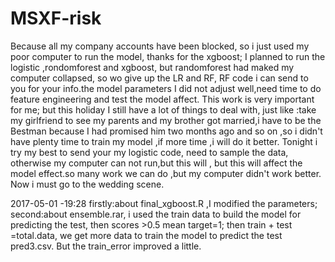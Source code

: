 # MSXF-risk
    
   Because all my company accounts have been blocked, so i just used my poor computer to run the model, thanks for the xgboost;
 I planned to run the logistic ,rondomforest and xgboost, but randomforest had maked my computer collapsed,
 so wo give up the LR and RF, RF code i can send to you for your info.the model parameters I did not adjust well,need time to do feature engineering and test the model affect.
      This work is very important for me; but this holiday I still have a lot of things to deal with, 
 just like :take my girlfriend to see my parents and my brother got married,i have to be the Bestman because I had promised him two months ago and so on ,so i didn't have plenty time to train my model ,if more time ,i will do it better. 
Tonight i try my best to send your my logistic code, need to sample the data, otherwise my computer can not run,but this will ,
      but this will affect the model effect.so many work we can do ,but my computer didn't work better.
      Now i must go to the wedding scene.
      
      
  2017-05-01 -19:28
  firstly:about final_xgboost.R ,I modified the parameters;
  second:about ensemble.rar, i used the train data to build the model for predicting the test, then scores >0.5 mean target=1;
  then train + test =total.data, we get more data to train the model to predict the test pred3.csv.
  But the train_error improved a little.
